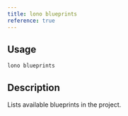 ```yaml
---
title: lono blueprints
reference: true
---
```


## Usage

    lono blueprints

## Description

Lists available blueprints in the project.



